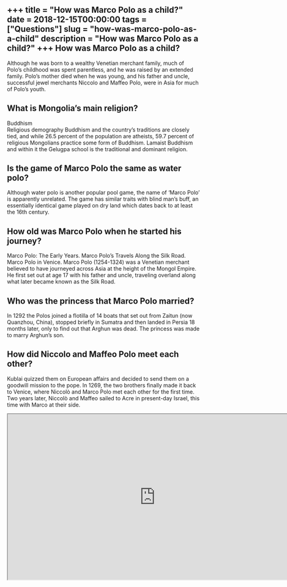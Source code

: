+++
title = "How was Marco Polo as a child?"
date = 2018-12-15T00:00:00
tags = ["Questions"]
slug = "how-was-marco-polo-as-a-child"
description = "How was Marco Polo as a child?"
+++
How was Marco Polo as a child?
------------------------------

Although he was born to a wealthy Venetian merchant family, much of Polo’s childhood was spent parentless, and he was raised by an extended family. Polo’s mother died when he was young, and his father and uncle, successful jewel merchants Niccolo and Maffeo Polo, were in Asia for much of Polo’s youth.

What is Mongolia’s main religion?
---------------------------------

Buddhism  
Religious demography Buddhism and the country’s traditions are closely tied, and while 26.5 percent of the population are atheists, 59.7 percent of religious Mongolians practice some form of Buddhism. Lamaist Buddhism and within it the Gelugpa school is the traditional and dominant religion.

Is the game of Marco Polo the same as water polo?
-------------------------------------------------

Although water polo is another popular pool game, the name of ‘Marco Polo’ is apparently unrelated. The game has similar traits with blind man’s buff, an essentially identical game played on dry land which dates back to at least the 16th century.

How old was Marco Polo when he started his journey?
---------------------------------------------------

Marco Polo: The Early Years. Marco Polo’s Travels Along the Silk Road. Marco Polo in Venice. Marco Polo (1254-1324) was a Venetian merchant believed to have journeyed across Asia at the height of the Mongol Empire. He first set out at age 17 with his father and uncle, traveling overland along what later became known as the Silk Road.

Who was the princess that Marco Polo married?
---------------------------------------------

In 1292 the Polos joined a flotilla of 14 boats that set out from Zaitun (now Quanzhou, China), stopped briefly in Sumatra and then landed in Persia 18 months later, only to find out that Arghun was dead. The princess was made to marry Arghun’s son.

How did Niccolo and Maffeo Polo meet each other?
------------------------------------------------

Kublai quizzed them on European affairs and decided to send them on a goodwill mission to the pope. In 1269, the two brothers finally made it back to Venice, where Niccolò and Marco Polo met each other for the first time. Two years later, Niccolò and Maffeo sailed to Acre in present-day Israel, this time with Marco at their side.

<iframe allow="accelerometer; autoplay; clipboard-write; encrypted-media; gyroscope; picture-in-picture" allowfullscreen="" class="__youtube_prefs__  epyt-is-override  no-lazyload" data-no-lazy="1" data-origheight="433" data-origwidth="770" data-skipgform_ajax_framebjll="" height="433" id="_ytid_62780" loading="lazy" src="https://www.youtube.com/embed/Bj7NeciFrZ0?enablejsapi=1&autoplay=0&cc_load_policy=0&cc_lang_pref=&iv_load_policy=1&loop=0&modestbranding=0&rel=1&fs=1&playsinline=0&autohide=2&theme=dark&color=red&controls=1&" title="YouTube player" width="770"></iframe>